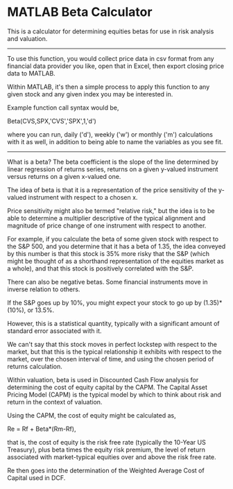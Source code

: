 # MATLAB Beta Calculator
This is a calculator for determining equities betas for use in risk analysis and valuation.

-----------------------------------------------------------------------------------------------------------------
To use this function, you would collect price data in csv format from any financial data provider you like, 
open that in Excel, then export closing price data to MATLAB.

Within MATLAB, it's then a simple process to apply this function to any given stock and any given index you may be interested in.

Example function call syntax would be,

Beta(CVS,SPX,'CVS','SPX',1,'d')

where you can run, daily ('d'), weekly ('w') or monthly ('m') calculations with it as well, 
in addition to being able to name the variables as you see fit.

-----------------------------------------------------------------------------------------------------------------

What is a beta? The beta coefficient is the slope of the line determined by linear regression of returns series,
returns on a given y-valued instrument versus returns on a given x-valued one.

The idea of beta is that it is a representation of the price sensitivity of the y-valued instrument with respect to a chosen x.

Price sensitivity might also be termed "relative risk," but the idea is to be able to determine a multiplier descriptive of the
typical alignment and magnitude of price change of one instrument with respect to another.

For example, if you calculate the beta of some given stock with respect to the S&P 500, and you determine that it has a beta of
1.35, the idea conveyed by this number is that this stock is 35% more risky that the S&P (which might be thought of as a shorthand
representation of the equities market as a whole), and that this stock is positively correlated with the S&P.

There can also be negative betas. Some financial instruments move in inverse relation to others.

If the S&P goes up by 10%, you might expect your stock to go up by (1.35)*(10%), or 13.5%.

However, this is a statistical quantity, typically with a significant amount of standard error associated with it. 

We can't say that this stock moves in perfect lockstep with respect to the market, but that this is the typical relationship
it exhibits with respect to the market, over the chosen interval of time, and using the chosen period of returns calculation.

Within valuation, beta is used in Discounted Cash Flow analysis for determining the cost of equity capital by the CAPM.
The Capital Asset Pricing Model (CAPM) is the typical model by which to think about risk and return in the context of valuation.

Using the CAPM, the cost of equity might be calculated as,

Re = Rf + Beta*(Rm-Rf),

that is, the cost of equity is the risk free rate (typically the 10-Year US Treasury), plus beta times the equity risk premium,
the level of return associated with market-typical equities over and above the risk free rate.

Re then goes into the determination of the Weighted Average Cost of Capital used in DCF.
